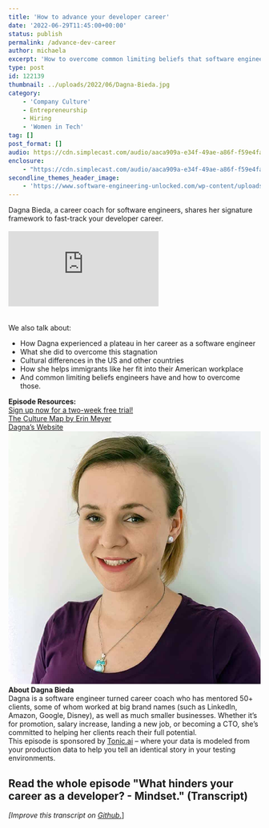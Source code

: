 ```yaml
---
title: 'How to advance your developer career'
date: '2022-06-29T11:45:00+00:00'
status: publish
permalink: /advance-dev-career
author: michaela
excerpt: 'How to overcome common limiting beliefs that software engineers have.'
type: post
id: 122139
thumbnail: ../uploads/2022/06/Dagna-Bieda.jpg
category:
    - 'Company Culture'
    - Entrepreneurship
    - Hiring
    - 'Women in Tech'
tag: []
post_format: []
audio: https://cdn.simplecast.com/audio/aaca909a-e34f-49ae-a86f-f59e4fa807f0/episodes/976b6107-6a6b-4ad8-80f9-2cb521600f54/audio/1982ddf3-a565-4fc0-93ca-2962ae6e87c4/default_tc.mp3
enclosure:
    - "https://cdn.simplecast.com/audio/aaca909a-e34f-49ae-a86f-f59e4fa807f0/episodes/976b6107-6a6b-4ad8-80f9-2cb521600f54/audio/1982ddf3-a565-4fc0-93ca-2962ae6e87c4/default_tc.mp3\n28710994\naudio/mpeg\na:2:{s:8:\"duration\";s:8:\"00:29:54\";s:8:\"explicit\";s:1:\"0\";}"
secondline_themes_header_image:
    - 'https://www.software-engineering-unlocked.com/wp-content/uploads/2022/06/Dagna-Bieda-SE-Unlocked.jpg'
---
```


<div class="episode-about">
Dagna Bieda, a career coach for software engineers, shares her signature framework to fast-track your developer career.
<br/> <br/> 
<div class="video-container">
<iframe class="video" src="https://www.youtube-nocookie.com/embed/HzXc6isq_5U" title="YouTube video player" frameborder="0" allow="accelerometer; autoplay; clipboard-write; encrypted-media; gyroscope; picture-in-picture" allowfullscreen></iframe>
</div>

<br/>We also talk about:
<ul>
<li> How Dagna experienced a plateau in her career as a software engineer</li>
<li> What she did to overcome this stagnation</li>
<li> Cultural differences in the US and other countries</li>
<li> How she helps immigrants like her fit into their American workplace</li>
<li> And common limiting beliefs engineers have and how to overcome those.</li>
</ul>
</div>
<div class=" episode-links">
<b>Episode Resources:</b><br/>
<a href="https://www.tonic.ai/">Sign up now for a two-week free trial!</a><br/>
<a href="https://erinmeyer.com/books/the-culture-map/">The Culture Map by Erin Meyer</a><br/>
<a href="https://www.themindfuldev.com/">Dagna’s Website</a><br/>
</div>

<div class="row pt-2 align-items-center">
<div class="col-4 guest-picture">
<img src="../uploads/2022/06/Dagna-Bieda.jpg" alt="Picture of Dagna Bieda"/>
</div>
<div class="col-8 guest-about">
<b>About Dagna Bieda</b><br/>
Dagna is a software engineer turned career coach who has mentored 50+ clients, some of whom worked at big brand names (such as LinkedIn, Amazon, Google, Disney), as well as much smaller businesses. Whether it’s for promotion, salary increase, landing a new job, or becoming a CTO, she’s committed to helping her clients reach their full potential.
</div>
</div>

<div class="sponsorship">
This episode is sponsored by <a href="https://www.tonic.ai/?ref=se-unlocked">Tonic.ai</a> – where your data is modeled from your production data to help you tell an identical story in your testing environments.
</div> 

## Read the whole episode "What hinders your career as a developer? - Mindset." (Transcript)

_\[Improve this transcript on [Github](https://github.com/mgreiler/se-unlocked/tree/master/Transcripts)_[.](https://github.com/mgreiler/se-unlocked/tree/master/Transcripts)\]

